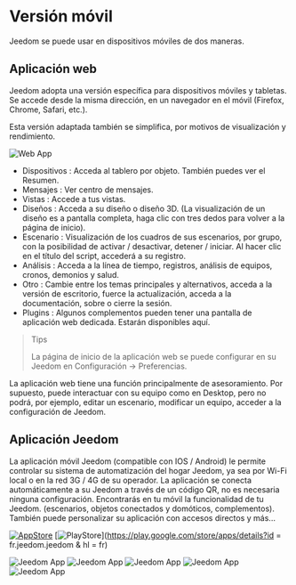 # Versión móvil

Jeedom se puede usar en dispositivos móviles de dos maneras.

## Aplicación web

Jeedom adopta una versión específica para dispositivos móviles y tabletas. Se accede desde la misma dirección, en un navegador en el móvil (Firefox, Chrome, Safari, etc.).

Esta versión adaptada también se simplifica, por motivos de visualización y rendimiento.

![Web App](images/webApp.png)

- Dispositivos : Acceda al tablero por objeto. También puedes ver el Resumen.
- Mensajes : Ver centro de mensajes.
- Vistas : Accede a tus vistas.
- Diseños : Acceda a su diseño o diseño 3D. (La visualización de un diseño es a pantalla completa, haga clic con tres dedos para volver a la página de inicio).
- Escenario : Visualización de los cuadros de sus escenarios, por grupo, con la posibilidad de activar / desactivar, detener / iniciar. Al hacer clic en el título del script, accederá a su registro.
- Análisis : Acceda a la línea de tiempo, registros, análisis de equipos, cronos, demonios y salud.
- Otro : Cambie entre los temas principales y alternativos, acceda a la versión de escritorio, fuerce la actualización, acceda a la documentación, sobre o cierre la sesión.
- Plugins : Algunos complementos pueden tener una pantalla de aplicación web dedicada. Estarán disponibles aquí.

> Tips
>
> La página de inicio de la aplicación web se puede configurar en su Jeedom en Configuración → Preferencias.

La aplicación web tiene una función principalmente de asesoramiento. Por supuesto, puede interactuar con su equipo como en Desktop, pero no podrá, por ejemplo, editar un escenario, modificar un equipo, acceder a la configuración de Jeedom.

## Aplicación Jeedom

La aplicación móvil Jeedom (compatible con IOS / Android) le permite controlar su sistema de automatización del hogar Jeedom, ya sea por Wi-Fi local o en la red 3G / 4G de su operador. La aplicación se conecta automáticamente a su Jeedom a través de un código QR, no es necesaria ninguna configuración. Encontrarás en tu móvil la funcionalidad de tu Jeedom. (escenarios, objetos conectados y domóticos, complementos). También puede personalizar su aplicación con accesos directos y más...

[![AppStore](images/appstore.png)](https://itunes.apple.com/fr/app/jeedom/id1010855094?mt=8)	[![PlayStore](images/googleplay.png)](https://play.google.com/store/apps/details?id = fr.jeedom.jeedom & hl = fr)


![Jeedom App](images/screen322x572-1.jpg) ![Jeedom App](images/screen322x572-2.jpg) ![Jeedom App](images/screen322x572-3.jpg) ![Jeedom App](images/screen322x572-4.jpg) ![Jeedom App](images/screen322x572-5.jpg)



